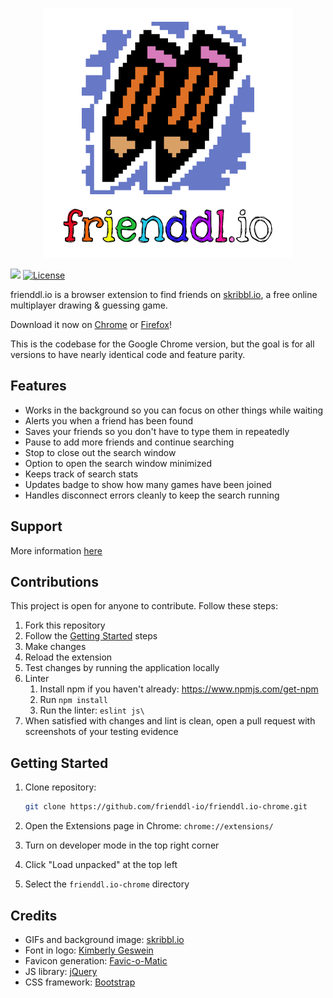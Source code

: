 <p align="center">
  <img id="logo" src="img/logo.png" class="center" alt="frienddl.io" title="frienddl.io" />
</p>

[![](https://img.shields.io/chrome-web-store/v/bmadghlcpopfbnfcpmicdoafognfbhmm?color=6778C6)](https://github.com/frienddl-io/frienddl.io-chrome/releases)
[![License](https://img.shields.io/badge/license-MIT-blue.svg)](https://github.com/frienddl-io/frienddl.io-chrome/blob/main/LICENSE.md)

frienddl.io is a browser extension to find friends on [skribbl.io](https://skribbl.io/), a free online multiplayer drawing & guessing game.

Download it now on [Chrome](https://chrome.google.com/webstore/detail/frienddlio/bmadghlcpopfbnfcpmicdoafognfbhmm) or [Firefox](https://addons.mozilla.org/en-US/firefox/addon/frienddlio/)!

This is the codebase for the Google Chrome version, but the goal is for all versions to have nearly identical code and feature parity.

## Features

- Works in the background so you can focus on other things while waiting
- Alerts you when a friend has been found
- Saves your friends so you don't have to type them in repeatedly
- Pause to add more friends and continue searching
- Stop to close out the search window
- Option to open the search window minimized
- Keeps track of search stats
- Updates badge to show how many games have been joined
- Handles disconnect errors cleanly to keep the search running

## Support

More information [here](https://github.com/frienddl-io/frienddl.io-support)

## Contributions

This project is open for anyone to contribute. Follow these steps:

1. Fork this repository
2. Follow the [Getting Started](#getting-started) steps
3. Make changes
4. Reload the extension
5. Test changes by running the application locally
6. Linter
   1. Install npm if you haven't already: https://www.npmjs.com/get-npm
   2. Run `npm install`
   3. Run the linter: `eslint js\`
7. When satisfied with changes and lint is clean, open a pull request with screenshots of your testing evidence

## Getting Started

1. Clone repository:

    ```sh
    git clone https://github.com/frienddl-io/frienddl.io-chrome.git
    ```

2. Open the Extensions page in Chrome: `chrome://extensions/`
3. Turn on developer mode in the top right corner
4. Click "Load unpacked" at the top left
5. Select the `frienddl.io-chrome` directory

## Credits

- GIFs and background image: [skribbl.io](https://skribbl.io/)
- Font in logo: [Kimberly Geswein](http://www.kimberlygeswein.com/)
- Favicon generation: [Favic-o-Matic](https://favicomatic.com/)
- JS library: [jQuery](https://jquery.com/)
- CSS framework: [Bootstrap](https://getbootstrap.com/)
